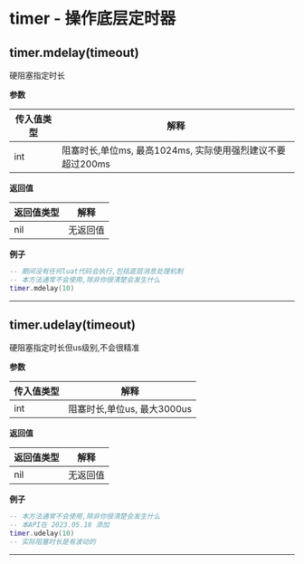 # timer - 操作底层定时器

## timer.mdelay(timeout)

硬阻塞指定时长

**参数**

|传入值类型|解释|
|-|-|
|int|阻塞时长,单位ms, 最高1024ms, 实际使用强烈建议不要超过200ms|

**返回值**

|返回值类型|解释|
|-|-|
|nil|无返回值|

**例子**

```lua
-- 期间没有任何luat代码会执行,包括底层消息处理机制
-- 本方法通常不会使用,除非你很清楚会发生什么
timer.mdelay(10)

```

---

## timer.udelay(timeout)

硬阻塞指定时长但us级别,不会很精准

**参数**

|传入值类型|解释|
|-|-|
|int|阻塞时长,单位us, 最大3000us|

**返回值**

|返回值类型|解释|
|-|-|
|nil|无返回值|

**例子**

```lua
-- 本方法通常不会使用,除非你很清楚会发生什么
-- 本API在 2023.05.18 添加
timer.udelay(10)
-- 实际阻塞时长是有波动的

```

---

